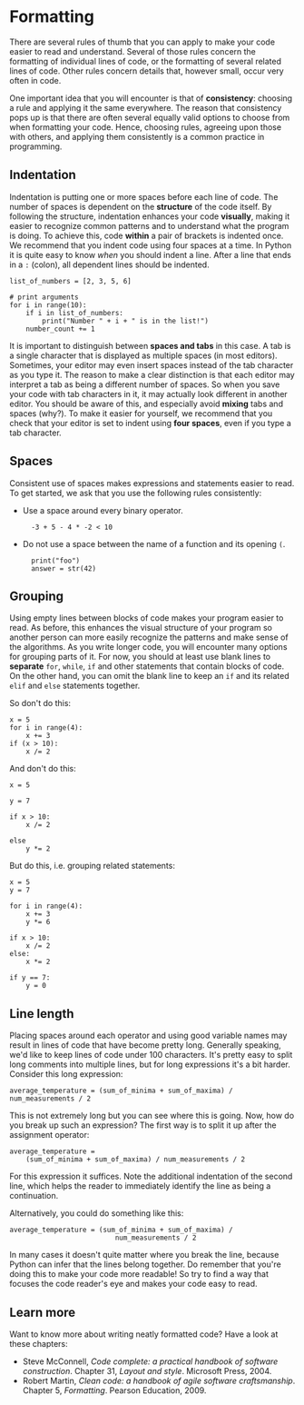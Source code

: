# Formatting

There are several rules of thumb that you can apply to make your code easier to read and understand.
Several of those rules concern the formatting of individual lines of code, or the formatting of several related lines of code.
Other rules concern details that, however small, occur very often in code.

One important idea that you will encounter is that of **consistency**: choosing a rule and applying it the same everywhere.
The reason that consistency pops up is that there are often several equally valid options to choose from when formatting your code.
Hence, choosing rules, agreeing upon those with others, and applying them consistently is a common practice in programming.

## Indentation

Indentation is putting one or more spaces before each line of code.
The number of spaces is dependent on the **structure** of the code itself.
By following the structure, indentation enhances your code **visually**, making it easier to recognize common patterns and to understand what the program is doing.
To achieve this, code **within** a pair of brackets is indented once.
We recommend that you indent code using four spaces at a time.
In Python it is quite easy to know *when* you should indent a line. After a
line that ends in a `:` (colon), all dependent lines should be indented.

    list_of_numbers = [2, 3, 5, 6]

    # print arguments
    for i in range(10):
        if i in list_of_numbers:
            print("Number " + i + " is in the list!")
        number_count += 1

It is important to distinguish between **spaces and tabs** in this case. A tab is a single character that is displayed as multiple spaces (in most editors).
Sometimes, your editor may even insert spaces instead of the tab character as you type it.
The reason to make a clear distinction is that each editor may interpret a tab as being a different number of spaces.
So when you save your code with tab characters in it, it may actually look different in another editor.
You should be aware of this, and especially avoid **mixing** tabs and spaces (why?).
To make it easier for yourself, we recommend that you check that your editor is set to indent using **four spaces**, even if you type a tab character.

## Spaces

Consistent use of spaces makes expressions and statements easier to read.
To get started, we ask that you use the following rules consistently:

- Use a space around every binary operator.

        -3 + 5 - 4 * -2 < 10

- Do not use a space between the name of a function and its opening `(`.

        print("foo")
        answer = str(42)

## Grouping

Using empty lines between blocks of code makes your program easier to read.
As before, this enhances the visual structure of your program so another person can more easily recognize the patterns and make sense of the algorithms.
As you write longer code, you will encounter many options for grouping parts of it.
For now, you should at least use blank lines to **separate** `for`, `while`, `if` and other statements that contain blocks of code.
On the other hand, you can omit the blank line to keep an `if` and its related `elif` and `else` statements together.

So don't do this:

    x = 5
    for i in range(4):
        x += 3
    if (x > 10):
        x /= 2

And don't do this:

    x = 5

    y = 7

    if x > 10:
        x /= 2

    else
        y *= 2

But do this, i.e. grouping related statements:

    x = 5
    y = 7

    for i in range(4):
        x += 3
        y *= 6

    if x > 10:
        x /= 2
    else:
        x *= 2

    if y == 7:
        y = 0

## Line length

Placing spaces around each operator and using good variable names may result in lines of code that have become pretty long. Generally speaking, we'd like to keep lines of code under 100 characters. It's pretty easy to split long comments into multiple lines, but for long expressions it's a bit harder. Consider this long expression:

    average_temperature = (sum_of_minima + sum_of_maxima) / num_measurements / 2

This is not extremely long but you can see where this is going. Now, how do you break up such an expression? The first way is to split it up after the assignment operator:

    average_temperature =
        (sum_of_minima + sum_of_maxima) / num_measurements / 2

For this expression it suffices. Note the additional indentation of the second line, which helps the reader to immediately identify the line as being a continuation.

Alternatively, you could do something like this:

    average_temperature = (sum_of_minima + sum_of_maxima) /
                              num_measurements / 2

In many cases it doesn't quite matter where you break the line, because Python can infer that the lines belong together. Do remember that you're doing this to make your code more readable! So try to find a way that focuses the code reader's eye and makes your code easy to read.

## Learn more

Want to know more about writing neatly formatted code? Have a look at these chapters:

- Steve McConnell, *Code complete: a practical handbook of software construction*. Chapter 31, *Layout and style*. Microsoft Press, 2004.
- Robert Martin, *Clean code: a handbook of agile software craftsmanship*. Chapter 5, *Formatting*. Pearson Education, 2009.
